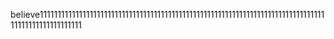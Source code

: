 believe1111111111111111111111111111111111111111111111111111111111111111111111111111111111111111111111111111
